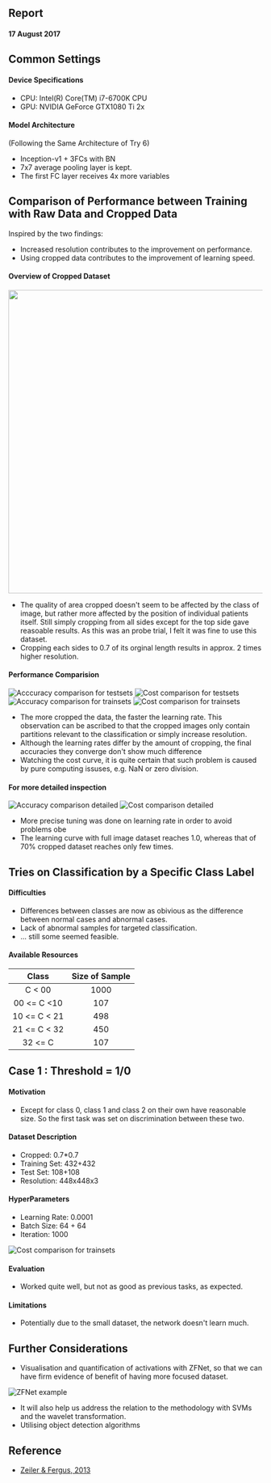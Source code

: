 ## Report
#### 17 August 2017

## Common Settings
#### Device Specifications
* CPU: Intel(R) Core(TM) i7-6700K CPU
* GPU: NVIDIA GeForce GTX1080 Ti 2x

#### Model Architecture
(Following the Same Architecture of Try 6)
* Inception-v1 + 3FCs with BN
* 7x7 average pooling layer is kept.
* The first FC layer receives 4x more variables 

## Comparison of Performance between Training with Raw Data and Cropped Data

Inspired by the two findings:
* Increased resolution contributes to the improvement on performance.
* Using cropped data contributes to the improvement of learning speed.

#### Overview of Cropped Dataset

<p align="center">
<img src="./img/report20170817_crops.png" width="600" height="600" align="center">
</p>

* The quality of area cropped doesn't seem to be affected by the class of image, but rather more affected by the position of individual patients itself. Still simply cropping from all sides except for the top side gave reasoable results. As this was an probe trial, I felt it was fine to use this dataset.
* Cropping each sides to 0.7 of its orginal length results in approx. 2 times higher resolution.

#### Performance Comparision
![Acccuracy comparison for testsets](./img/report20170817_accu_test.png)
![Cost comparison for testsets](./img/report20170817_cost_test.png)
![Accuracy comparison for trainsets](./img/report20170817_accu_train.png)
![Cost comparison for trainsets](./img/report20170817_cost_train.png)

* The more cropped the data, the faster the learning rate. This observation can be ascribed to that the cropped images only contain partitions relevant to the classification or simply increase resolution.
* Although the learning rates differ by the amount of cropping, the final accuracies they converge don't show much difference
* Watching the cost curve, it is quite certain that such problem is caused by pure computing issuses, e.g. NaN or zero division.

#### For more detailed inspection

![Accuracy comparison detailed](report20170817_accu_detail.png)
![Cost comparison detailed](report20170817_cost_detail.png)
* More precise tuning was done on learning rate in order to avoid problems obe
* The learning curve with full image dataset reaches 1.0, whereas that of 70% cropped dataset reaches only few times.

## Tries on Classification by a Specific Class Label
#### Difficulties
* Differences between classes are now as obivious as the difference between normal cases and abnormal cases.
* Lack of abnormal samples for targeted classification.
* ... still some seemed feasible.

#### Available Resources

| Class            | Size of Sample |
| :--------------: |:-------------: |
| C < 00           | 1000           |
| 00 <= C <10      | 107            |
| 10 <= C < 21     | 498            |
| 21 <= C < 32     | 450            |
| 32 <= C          | 107            |

## Case 1 : Threshold = 1/0
#### Motivation
* Except for class 0, class 1 and class 2 on their own have reasonable size. So the first task was set on discrimination between these two.

#### Dataset Description
* Cropped: 		0.7*0.7
* Training Set: 432+432
* Test Set:     108+108
* Resolution:   448x448x3

#### HyperParameters
* Learning Rate: 0.0001
* Batch Size:    64 + 64
* Iteration:     1000

![Cost comparison for trainsets](./img/report20170810_cost_train.png)

#### Evaluation
* Worked quite well, but not as good as previous tasks, as expected.

#### Limitations
* Potentially due to the small dataset, the network doesn't learn much.


## Further Considerations
* Visualisation and quantification of activations with ZFNet, so that we can have firm evidence of benefit of having more focused dataset.

![ZFNet example](./img/report20170817_zfexample.png)

* It will also help us address the relation to the methodology with SVMs and the wavelet transformation.
* Utilising object detection algorithms

## Reference

* [Zeiler & Fergus, 2013](https://arxiv.org/abs/1311.2901)